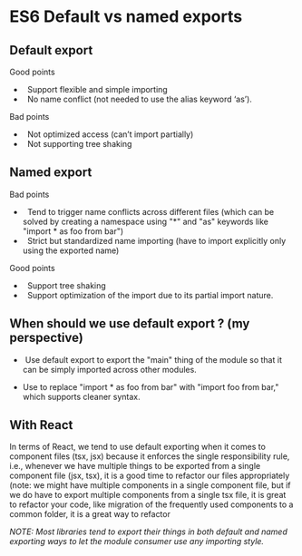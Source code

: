 

# **ES6 Default vs named exports**

## Default export

Good points

-   Support flexible and simple importing
-   No name conflict (not needed to use the alias keyword ‘as’).

Bad points

-   Not optimized access (can’t import partially)
-   Not supporting tree shaking

  

## Named export

Bad points

-   Tend to trigger name conflicts across different files (which can be solved by creating a namespace using "*" and "as" keywords like "import * as foo from bar")
-   Strict but standardized name importing (have to import explicitly only using the exported name)

Good points

-   Support tree shaking
-   Support optimization of the import due to its partial import nature.

  

## When should we use default export ? (my perspective)

-  Use default export to export the "main" thing of the module so that it can be simply imported across other modules.

-  Use to replace "import * as foo from bar" with "import foo from bar," which supports cleaner syntax.

## With React 

In terms of React, we tend to use default exporting when it comes to component files (tsx, jsx) because it enforces the single responsibility rule, i.e., whenever we have multiple things to be exported from a single component file (jsx, tsx), it is a good time to refactor our files appropriately (note: we might have multiple components in a single component file, but if we do have to export multiple components from a single tsx file, it is great to refactor your code, like migration of the frequently used components to a common folder, it is a great way to refactor

*NOTE: Most libraries tend to export their things in both default and named exporting ways to let the module consumer use any importing style.*
